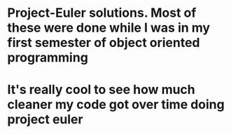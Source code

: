 # Project-Euler solutions. Most of these were done while I was in my first semester of object oriented programming

# It's really cool to see how much cleaner my code got over time doing project euler
